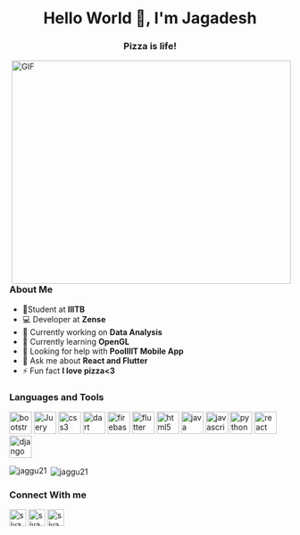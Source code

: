 <h1 align="center">Hello World 👋, I'm Jagadesh</h1>
<h3 align="center">Pizza is life!</h3>

<img height="400" width="500" alt="GIF" align="right" src="https://media.giphy.com/media/SWoSkN6DxTszqIKEqv/giphy.gif">

### About Me
- 👨‍Student at **IIITB**
- 💻 Developer at **Zense**
- 🔭 Currently working on **Data Analysis**
- 🌱 Currently learning **OpenGL**
- 🤝 Looking for help with **PoolIIIT Mobile App**
- 💬 Ask me about **React and Flutter**
- ⚡ Fun fact **I love pizza<3** 


### Languages and Tools
<p align="left">
<img src="https://www.vectorlogo.zone/logos/getbootstrap/getbootstrap-icon.svg" alt="bootstrap" width="40" height="40"/>

<img src="https://www.vectorlogo.zone/logos/jquery/jquery-icon.svg" alt="Juery" width="40" height="40"/> 

<img src="https://www.vectorlogo.zone/logos/netlifyapp_watercss/netlifyapp_watercss-icon.svg" alt="css3" width="40" height="40"/>

<img src="https://www.vectorlogo.zone/logos/dartlang/dartlang-icon.svg" alt="dart" width="40" height="40"/>

<img src="https://www.vectorlogo.zone/logos/firebase/firebase-icon.svg" alt="firebase" width="40" height="40"/> 

<img src="https://www.vectorlogo.zone/logos/flutterio/flutterio-icon.svg" alt="flutter" width="40" height="40"/> 

<img src="https://www.vectorlogo.zone/logos/w3_html5/w3_html5-icon.svg" alt="html5" width="40" height="40"/>

<img src="https://www.vectorlogo.zone/logos/java/java-icon.svg" alt="java" width="40" height="40"/> 

<img src="https://www.vectorlogo.zone/logos/javascript/javascript-icon.svg" alt="javascript" width="40" height="40"/> 

<img src="https://www.vectorlogo.zone/logos/python/python-icon.svg" alt="python" width="40" height="40"/> 

<img src="https://www.vectorlogo.zone/logos/reactjs/reactjs-icon.svg" alt="react" width="40" height="40"/>

<img src="https://www.vectorlogo.zone/logos/djangoproject/djangoproject-icon.svg" alt="django" width="40" height="40"/>

</p><p>
<img align="left" src="https://github-readme-stats.vercel.app/api/top-langs/?username=jaggu21&layout=compact&hide=html" alt="jaggu21" /></p>

<p>&nbsp;<img align="center" src="https://github-readme-stats.vercel.app/api?username=jaggu21&show_icons=true" alt="jaggu21" /></p>

### Connect With me
<p align="left">
<a href="https://www.linkedin.com/in/siva-jagadesh-22b9491a1/" target="blank"><img align="center" src="https://cdn.jsdelivr.net/npm/simple-icons@3.0.1/icons/linkedin.svg" alt="siva jagadesh" height="30" width="30" /></a>
<a href="https://www.instagram.com/siva_jagadesh21/" target="blank"><img align="center" src="https://cdn.jsdelivr.net/npm/simple-icons@3.0.1/icons/facebook.svg" alt="siva jagadesh" height="30" width="30" /></a>
<a href="https://www.instagram.com/siva_jagadesh21/" target="blank"><img align="center" src="https://cdn.jsdelivr.net/npm/simple-icons@3.0.1/icons/instagram.svg" alt="siva_jagadesh21" height="30" width="30" /></a>
</p>
